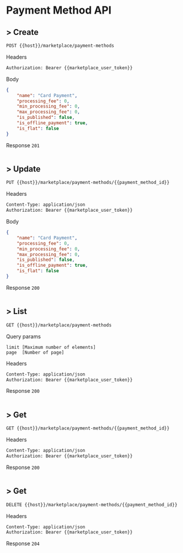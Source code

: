 # Payment Method API

## > Create
```bash
POST {{host}}/marketplace/payment-methods
```

Headers
```bash
Authorization: Bearer {{marketplace_user_token}}
```

Body
```json
{
    "name": "Card Payment",
    "processing_fee": 0,
    "min_processing_fee": 0,
    "max_processing_fee": 0,
    "is_published": false,
    "is_offline_payment": true,
    "is_flat": false
}
```

Response `201`
```json

```

## > Update
```bash
PUT {{host}}/marketplace/payment-methods/{{payment_method_id}}
```

Headers
```bash
Content-Type: application/json
Authorization: Bearer {{marketplace_user_token}}
```

Body
```json
{
    "name": "Card Payment",
    "processing_fee": 0,
    "min_processing_fee": 0,
    "max_processing_fee": 0,
    "is_published": false,
    "is_offline_payment": true,
    "is_flat": false
}
```

Response `200`
```bash

```

## > List
```bash
GET {{host}}/marketplace/payment-methods
```

Query params
```text
limit [Maximum number of elements]
page  [Number of page]
```

Headers
```bash
Content-Type: application/json
Authorization: Bearer {{marketplace_user_token}}
```

Response `200`
```bash

```

## > Get
```bash
GET {{host}}/marketplace/payment-methods/{{payment_method_id}}
```

Headers
```bash
Content-Type: application/json
Authorization: Bearer {{marketplace_user_token}}
```

Response `200`
```bash

```

## > Get
```bash
DELETE {{host}}/marketplace/payment-methods/{{payment_method_id}}
```

Headers
```bash
Content-Type: application/json
Authorization: Bearer {{marketplace_user_token}}
```

Response `204`
```bash

```
